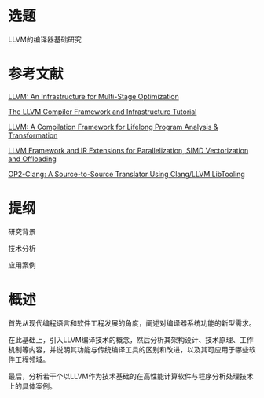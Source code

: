 # 选题

LLVM的编译器基础研究

# 参考文献

[LLVM: An Infrastructure for Multi-Stage Optimization](https://llvm.org/pubs/2002-12-LattnerMSThesis.html)

[The LLVM Compiler Framework and Infrastructure Tutorial](https://llvm.org/pubs/2004-09-22-LCPCLLVMTutorial.html)

[LLVM: A Compilation Framework for Lifelong Program Analysis & Transformation](https://llvm.org/pubs/2004-01-30-CGO-LLVM.html)

[LLVM Framework and IR Extensions for Parallelization, SIMD Vectorization and Offloading](https://ieeexplore.ieee.org/document/7839457/)

[OP2-Clang: A Source-to-Source Translator Using Clang/LLVM LibTooling](https://ieeexplore.ieee.org/document/8639205/)

# 提纲

研究背景

技术分析

应用案例

# 概述

首先从现代编程语言和软件工程发展的角度，阐述对编译器系统功能的新型需求。

在此基础上，引入LLVM编译技术的概念，然后分析其架构设计、技术原理、工作机制等内容，并说明其功能与传统编译工具的区别和改进，以及其可应用于哪些软件工程领域。

最后，分析若干个以LLVM作为技术基础的在高性能计算软件与程序分析处理技术上的具体案例。

